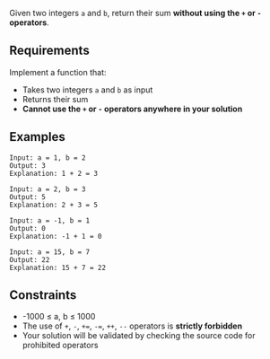 Given two integers `a` and `b`, return their sum **without using the `+` or `-` operators**.

## Requirements

Implement a function that:

- Takes two integers `a` and `b` as input
- Returns their sum
- **Cannot use the `+` or `-` operators anywhere in your solution**

## Examples

```
Input: a = 1, b = 2
Output: 3
Explanation: 1 + 2 = 3

Input: a = 2, b = 3
Output: 5
Explanation: 2 + 3 = 5

Input: a = -1, b = 1
Output: 0
Explanation: -1 + 1 = 0

Input: a = 15, b = 7
Output: 22
Explanation: 15 + 7 = 22
```

## Constraints

- -1000 ≤ a, b ≤ 1000
- The use of `+`, `-`, `+=`, `-=`, `++`, `--` operators is **strictly forbidden**
- Your solution will be validated by checking the source code for prohibited operators
